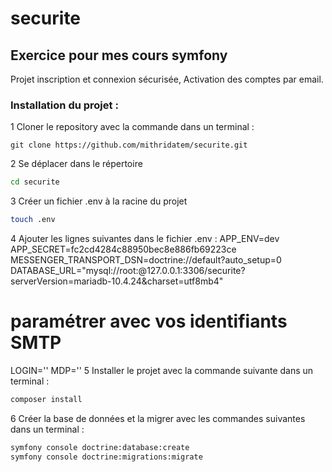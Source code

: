 # securite
## Exercice pour mes cours symfony
Projet inscription et connexion sécurisée,
Activation des comptes par email.

### Installation du projet :
1 Cloner le repository avec la commande dans un terminal :
```git
git clone https://github.com/mithridatem/securite.git
```
2 Se déplacer dans le répertoire
```bash
cd securite
```
3 Créer un fichier .env à la racine du projet
```bash
touch .env
```
4 Ajouter les lignes suivantes dans le fichier .env :
APP_ENV=dev
APP_SECRET=fc2cd4284c88950bec8e886fb69223ce
MESSENGER_TRANSPORT_DSN=doctrine://default?auto_setup=0
DATABASE_URL="mysql://root:@127.0.0.1:3306/securite?serverVersion=mariadb-10.4.24&charset=utf8mb4"
# paramétrer avec vos identifiants SMTP
LOGIN=''
MDP=''
5 Installer le projet avec la commande suivante dans un terminal :
```bash
composer install
```
6 Créer la base de données et la migrer avec les commandes suivantes dans un terminal :
```bash
symfony console doctrine:database:create
symfony console doctrine:migrations:migrate
```
